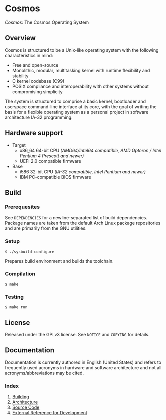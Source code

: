 # Cosmos

*Cosmos*: The Cosmos Operating System

## Overview

Cosmos is structured to be a Unix-like operating system with the following characteristics in mind:

- Free and open-source
- Monolithic, modular, multitasking kernel with runtime flexibility and stability
- C kernel codebase (C99)
- POSIX compliance and interoperability with other systems without compromising simplicity

The system is structured to comprise a basic kernel, bootloader and userspace command-line interface at its core, with the goal of writing the basis for a flexible operating system as a personal project in software architecture IA-32 programming.

## Hardware support

- Target
    - x86_64 64-bit CPU *(AMD64/Intel64 compatible, AMD Opteron / Intel Pentium 4 Prescott and newer)*
    - UEFI 2.0 compatible firmware
- Base
    - i586 32-bit CPU *(IA-32 compatible, Intel Pentium and newer)*
    - IBM PC-compatible BIOS firmware 

## Build

### Prerequesites

See `DEPENDENCIES` for a newline-separated list of build dependencies. Package names are taken from the default Arch Linux package repositories and are primarily from the GNU utilities.

### Setup

`$ ./sysbuild configure`

Prepares build environment and builds the toolchain.

### Compilation

`$ make`

### Testing

`$ make run`

## License

Released under the GPLv3 license. See `NOTICE` and `COPYING` for details.

## Documentation

Documentation is currently authored in English (United States) and refers to frequently used acronyms in hardware and software architecture and not all acronyms/abbreviations may be cited.

### Index

1. [Building](doc/build.md)
2. [Architecture](doc/architecture.md)
3. [Source Code](doc/source.md)
4. [External Reference for Development](doc/reference.md)